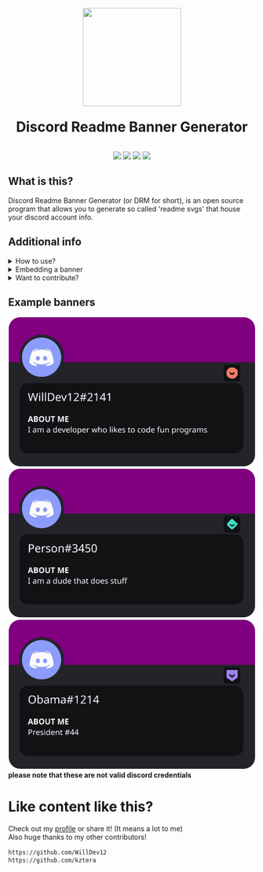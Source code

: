 <p align="center"><img src="https://img.icons8.com/color/512/discord-logo.png" width="200" height="200"></p>

<h1 align="center" style="line-height:0;">Discord Readme Banner Generator</h1>

<br>

<p align="center">
<img src="https://img.shields.io/github/followers/WillDev12?label=follow%20my%20github&logo=github&style=for-the-badge">
<img src="https://img.shields.io/github/stars/WillDev12/Discord-Readme-Banners?style=for-the-badge">
<img src="https://img.shields.io/github/forks/WillDev12/Discord-Readme-Banners?style=for-the-badge">
<img src="https://img.shields.io/github/watchers/WillDev12/Discord-Readme-Banners?style=for-the-badge">
</p>

<h2>What is this?</h2>
Discord Readme Banner Generator (or DRM for short), is an open source program that allows you to generate so called 'readme svgs' that house your discord account info.

<h2>Additional info</h2>

<details>
<summary>How to use?</summary>
Usage is simple.  To make the clubhouse appear, we need to say the magic words: "<a>https://willdev12.github.io/Discord-Readme-Banners/</a>".  Anything from there should be pretty self explanatory.
</details>

<details>
<summary>Embedding a banner</summary>
To embed a banner, you must first download it or copy the data: link.  Since Github doesn't like data URIs. we will need to suffice with the downloaded svg.  Simply upload said svg into your repo and tag it in your readme like this: "![Discord info](discord.svg)".
</details>

<details>
<summary>Want to contribute?</summary>
If so, go ahead!  I myself am newer to node and javascript so if anyone can help out with keeping this all under the willdev12.github domain please do so.  Any helpers will be mentioned near the bottom of this readme.
</details>

<h2>Example banners</h2>

![Discord info](./example/example1.svg) ![Discord info](./example/example2.svg) ![Discord info](./example/example3.svg)<br>
**please note that these are not valid discord credentials**

<h1>Like content like this?</h1>

Check out my [profile](https://github.com/WillDev12) or share it! (It means a lot to me)<br>
Also huge thanks to my other contributors!

```
https://github.com/WillDev12
https://github.com/kztera
```
